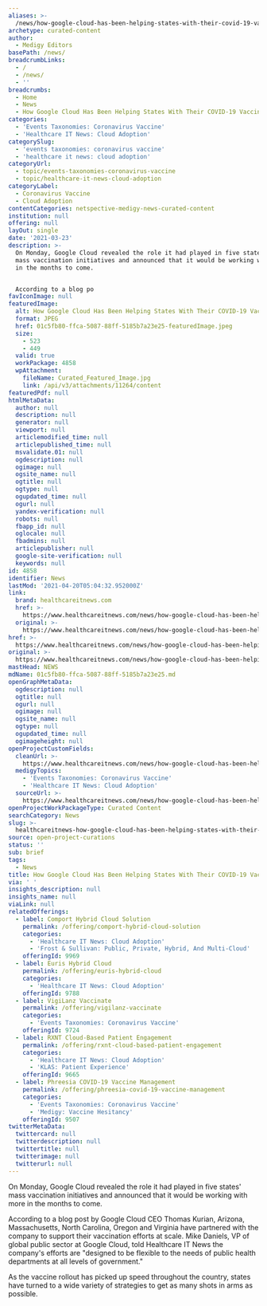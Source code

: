 ```yaml
---
aliases: >-
  /news/how-google-cloud-has-been-helping-states-with-their-covid-19-vaccinations
archetype: curated-content
author:
  - Medigy Editors
basePath: /news/
breadcrumbLinks:
  - /
  - /news/
  - ''
breadcrumbs:
  - Home
  - News
  - How Google Cloud Has Been Helping States With Their COVID-19 Vaccinations
categories:
  - 'Events Taxonomies: Coronavirus Vaccine'
  - 'Healthcare IT News: Cloud Adoption'
categorySlug:
  - 'events taxonomies: coronavirus vaccine'
  - 'healthcare it news: cloud adoption'
categoryUrl:
  - topic/events-taxonomies-coronavirus-vaccine
  - topic/healthcare-it-news-cloud-adoption
categoryLabel:
  - Coronavirus Vaccine
  - Cloud Adoption
contentCategories: netspective-medigy-news-curated-content
institution: null
offering: null
layOut: single
date: '2021-03-23'
description: >-
  On Monday, Google Cloud revealed the role it had played in five states&#39;
  mass vaccination initiatives and announced that it would be working with more
  in the months to come.


  According to a blog po
favIconImage: null
featuredImage:
  alt: How Google Cloud Has Been Helping States With Their COVID-19 Vaccinations
  format: JPEG
  href: 01c5fb80-ffca-5087-88ff-5185b7a23e25-featuredImage.jpeg
  size:
    - 523
    - 449
  valid: true
  workPackage: 4858
  wpAttachment:
    fileName: Curated_Featured_Image.jpg
    link: /api/v3/attachments/11264/content
featuredPdf: null
htmlMetaData:
  author: null
  description: null
  generator: null
  viewport: null
  articlemodified_time: null
  articlepublished_time: null
  msvalidate.01: null
  ogdescription: null
  ogimage: null
  ogsite_name: null
  ogtitle: null
  ogtype: null
  ogupdated_time: null
  ogurl: null
  yandex-verification: null
  robots: null
  fbapp_id: null
  oglocale: null
  fbadmins: null
  articlepublisher: null
  google-site-verification: null
  keywords: null
id: 4858
identifier: News
lastMod: '2021-04-20T05:04:32.952000Z'
link:
  brand: healthcareitnews.com
  href: >-
    https://www.healthcareitnews.com/news/how-google-cloud-has-been-helping-states-their-covid-19-vaccinations
  original: >-
    https://www.healthcareitnews.com/news/how-google-cloud-has-been-helping-states-their-covid-19-vaccinations
href: >-
  https://www.healthcareitnews.com/news/how-google-cloud-has-been-helping-states-their-covid-19-vaccinations
original: >-
  https://www.healthcareitnews.com/news/how-google-cloud-has-been-helping-states-their-covid-19-vaccinations
mastHead: NEWS
mdName: 01c5fb80-ffca-5087-88ff-5185b7a23e25.md
openGraphMetaData:
  ogdescription: null
  ogtitle: null
  ogurl: null
  ogimage: null
  ogsite_name: null
  ogtype: null
  ogupdated_time: null
  ogimageheight: null
openProjectCustomFields:
  cleanUrl: >-
    https://www.healthcareitnews.com/news/how-google-cloud-has-been-helping-states-their-covid-19-vaccinations
  medigyTopics:
    - 'Events Taxonomies: Coronavirus Vaccine'
    - 'Healthcare IT News: Cloud Adoption'
  sourceUrl: >-
    https://www.healthcareitnews.com/news/how-google-cloud-has-been-helping-states-their-covid-19-vaccinations
openProjectWorkPackageType: Curated Content
searchCategory: News
slug: >-
  healthcareitnews-how-google-cloud-has-been-helping-states-with-their-covid-19-vaccinations
source: open-project-curations
status: ''
sub: brief
tags:
  - News
title: How Google Cloud Has Been Helping States With Their COVID-19 Vaccinations
via: ' '
insights_description: null
insights_name: null
viaLink: null
relatedOfferings:
  - label: Comport Hybrid Cloud Solution
    permalink: /offering/comport-hybrid-cloud-solution
    categories:
      - 'Healthcare IT News: Cloud Adoption'
      - 'Frost & Sullivan: Public, Private, Hybrid, And Multi-Cloud'
    offeringId: 9969
  - label: Euris Hybrid Cloud
    permalink: /offering/euris-hybrid-cloud
    categories:
      - 'Healthcare IT News: Cloud Adoption'
    offeringId: 9788
  - label: VigiLanz Vaccinate
    permalink: /offering/vigilanz-vaccinate
    categories:
      - 'Events Taxonomies: Coronavirus Vaccine'
    offeringId: 9724
  - label: RXNT Cloud-Based Patient Engagement
    permalink: /offering/rxnt-cloud-based-patient-engagement
    categories:
      - 'Healthcare IT News: Cloud Adoption'
      - 'KLAS: Patient Experience'
    offeringId: 9665
  - label: Phreesia COVID-19 Vaccine Management
    permalink: /offering/phreesia-covid-19-vaccine-management
    categories:
      - 'Events Taxonomies: Coronavirus Vaccine'
      - 'Medigy: Vaccine Hesitancy'
    offeringId: 9507
twitterMetaData:
  twittercard: null
  twitterdescription: null
  twittertitle: null
  twitterimage: null
  twitterurl: null
---
```

<p>On Monday, Google Cloud revealed the role it had played in five states&#39; mass vaccination initiatives and announced that it would be working with more in the months to come.</p>

<p>According to a blog post by Google Cloud CEO Thomas Kurian, Arizona, Massachusetts, North Carolina, Oregon and Virginia have partnered with the company to support their vaccination efforts at scale. Mike Daniels, VP of global public sector at Google Cloud, told Healthcare IT News the company&#39;s efforts are &quot;designed to be flexible to the needs of public health departments at all levels of government.&quot;</p>

<p>As the vaccine rollout has picked up speed throughout the country, states have turned to a wide variety of strategies to get as many shots in arms as possible.</p>
